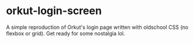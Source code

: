 # orkut-login-screen
A simple reproduction of Orkut's login page written with oldschool CSS (no flexbox or grid). Get ready for some nostalgia lol.
